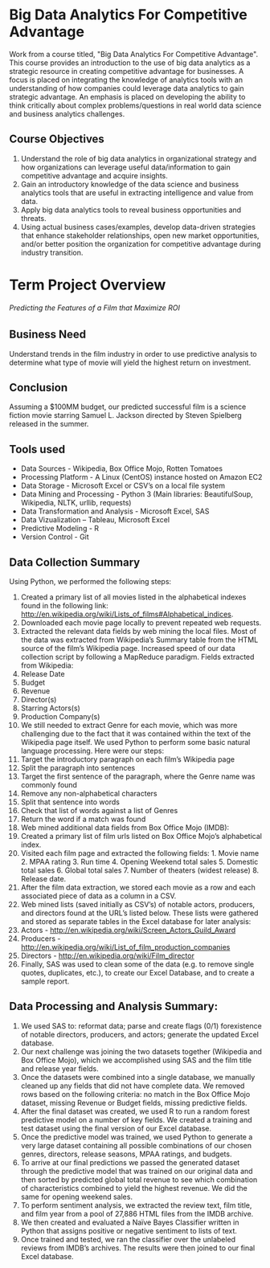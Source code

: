 # Big Data Analytics For Competitive Advantage
Work from a course titled, "Big Data Analytics For Competitive Advantage". This course provides an introduction to the use of big data analytics as a strategic resource in creating competitive advantage for businesses. A focus is placed on integrating the knowledge of analytics tools with an understanding of how companies could leverage data analytics to gain strategic advantage. An emphasis is placed on developing the ability to think critically about complex problems/questions in real world data science and business analytics challenges.

## Course Objectives
1. Understand the role of big data analytics in organizational strategy and how organizations can
leverage useful data/information to gain competitive advantage and acquire insights.
2. Gain an introductory knowledge of the data science and business analytics tools that are useful in
extracting intelligence and value from data.
3. Apply big data analytics tools to reveal business opportunities and threats.
4. Using actual business cases/examples, develop data-driven strategies that enhance stakeholder
relationships, open new market opportunities, and/or better position the organization for
competitive advantage during industry transition.

# Term Project Overview
###### Predicting the Features of a Film that Maximize ROI
## Business Need
Understand trends in the film industry in order to use predictive analysis to determine what type of movie will yield the highest return on investment.

## Conclusion
Assuming a $100MM budget, our predicted successful film is a science fiction movie starring Samuel L. Jackson directed by Steven Spielberg released in the summer.

## Tools used
+ Data Sources - Wikipedia, Box Office Mojo, Rotten Tomatoes
+ Processing Platform - A Linux (CentOS) instance hosted on Amazon EC2 
+ Data Storage - Microsoft Excel or CSV’s on a local file system
+ Data Mining and Processing - Python 3 (Main libraries: BeautifulSoup, Wikipedia, NLTK, urllib, requests)
+ Data Transformation and Analysis - Microsoft Excel, SAS
+ Data Vizualization – Tableau, Microsoft Excel
+ Predictive Modeling - R
+ Version Control - Git

## Data Collection Summary
Using Python, we performed the following steps:

1. Created a primary list of all movies listed in the alphabetical indexes found in the following link: http://en.wikipedia.org/wiki/Lists_of_films#Alphabetical_indices.
2. Downloaded each movie page locally to prevent repeated web requests.
3. Extracted the relevant data fields by web mining the local files. Most of the data was extracted from Wikipedia’s Summary table from the HTML source of the film’s Wikipedia page. Increased speed of our data collection script by following a MapReduce paradigm. Fields extracted from Wikipedia:
  1. Release Date
  2. Budget
  3. Revenue
  4. Director(s)
  5. Starring Actors(s)
  6. Production Company(s)
4. We still needed to extract Genre for each movie, which was more challenging due to the fact that it was contained within the text of the Wikipedia page itself.  We used Python to perform some basic natural language processing. Here were our steps:
  1. Target the introductory paragraph on each film’s Wikipedia page
  2. Split the paragraph into sentences
  3. Target the first sentence of the paragraph, where the Genre name was commonly found
  4. Remove any non-alphabetical characters
  5. Split that sentence into words
  6. Check that list of words against a list of Genres
  7. Return the word if a match was found
5. Web mined additional data fields from Box Office Mojo (IMDB): 
  1. Created a primary list of film urls listed on Box Office Mojo’s alphabetical index.
  2. Visited each film page and extracted the following fields:
    1. Movie name
    2. MPAA rating
    3. Run time
    4. Opening Weekend total sales
    5. Domestic total sales
    6. Global total sales
    7. Number of theaters (widest release)
    8. Release date.
6. After the film data extraction, we stored each movie as a row and each associated piece of data as a column in a CSV.
7. Web mined lists (saved initially as CSV’s) of notable actors, producers, and directors found at the URL’s listed below. These lists were gathered and stored as separate tables in the Excel database for later analysis:
  1. Actors - http://en.wikipedia.org/wiki/Screen_Actors_Guild_Award
  2. Producers - http://en.wikipedia.org/wiki/List_of_film_production_companies
  3. Directors - http://en.wikipedia.org/wiki/Film_director
8. Finally, SAS was used to clean some of the data (e.g. to remove single quotes, duplicates, etc.), to create our Excel Database, and to create a sample report.

## Data Processing and Analysis Summary:
1. We used SAS to: reformat data; parse and create flags (0/1) forexistence of notable directors, producers, and actors; generate the updated Excel database.
2. Our next challenge was joining the two datasets together (Wikipedia and Box Office Mojo), which we accomplished using SAS and the film title and release year fields.
3. Once the datasets were combined into a single database, we manually cleaned up any fields that did not have complete data.  We removed rows based on the following criteria: no match in the Box Office Mojo dataset, missing Revenue or Budget fields, missing predictive fields.
4. After the final dataset was created, we used R to run a random forest predictive model on a number of key fields. We created a training and test dataset using the final version of our Excel database.
5. Once the predictive model was trained, we used Python to generate a very large dataset containing all possible combinations of our chosen genres, directors, release seasons, MPAA ratings, and budgets.
6. To arrive at our final predictions we passed the generated dataset through the predictive model that was trained on our original data and then sorted by predicted global total revenue to see which combination of characteristics combined to yield the highest revenue. We did the same for opening weekend sales.
7. To perform sentiment analysis, we extracted the review text, film title, and film year from a pool of 27,886 HTML files from the IMDB archive.
8. We then created and evaluated a Naïve Bayes Classifier written in Python that assigns positive or negative sentiment to lists of text.
9. Once trained and tested, we ran the classifier over the unlabeled reviews from IMDB’s archives. The results were then joined to our final Excel database.
